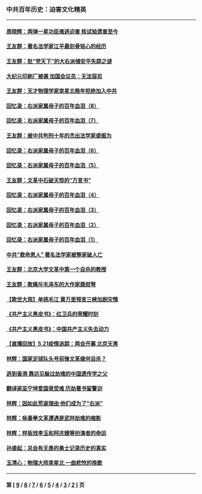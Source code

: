 ### 中共百年历史：迫害文化精英
---
#### [周晓辉：两弹一星功臣难逃迫害 核试验遗害至今](../../pages/nf1176111/n12974997.md?06090430) 
#### [王友群：著名法学家江平最刻骨铭心的经历](../../pages/nf1176111/n12970787.md?06090430) 
#### [王友群：批“党天下”的大右派储安平失踪之谜](../../pages/nf1176111/n12954229.md?06090430) 
#### [大纪元印刷厂被袭 加国会议员：无法容忍](../../pages/nf1176111/n12883028.md?06090430) 
#### [王友群：天才物理学家束星北晚年拒绝加入中共](../../pages/nf1176111/n12792913.md?06090430) 
#### [回忆录：右派家属母子的百年血泪（8）](../../pages/nf1176111/n12706196.md?06090430) 
#### [回忆录：右派家属母子的百年血泪（7）](../../pages/nf1176111/n12706191.md?06090430) 
#### [王友群：被中共判刑十年的杰出法学家盛振为](../../pages/nf1176111/n12706141.md?06090430) 
#### [回忆录：右派家属母子的百年血泪（6）](../../pages/nf1176111/n12698863.md?06090430) 
#### [回忆录：右派家属母子的百年血泪（5）](../../pages/nf1176111/n12692515.md?06090430) 
#### [王友群：文革中石破天惊的“万言书”](../../pages/nf1176111/n12690994.md?06090430) 
#### [回忆录：右派家属母子的百年血泪（4）](../../pages/nf1176111/n12686410.md?06090430) 
#### [回忆录：右派家属母子的百年血泪（3）](../../pages/nf1176111/n12683820.md?06090430) 
#### [回忆录：右派家属母子的百年血泪（2）](../../pages/nf1176111/n12679738.md?06090430) 
#### [回忆录：右派家属母子的百年血泪（1）](../../pages/nf1176111/n12678112.md?06090430) 
#### [中共“救命恩人” 著名法学家被整家破人亡](../../pages/nf1176111/n12658168.md?06090430) 
#### [王友群：北京大学文革中第一个自杀的教授](../../pages/nf1176111/n12632697.md?06090430) 
#### [王友群：敢痛斥毛泽东的大作家聂绀弩](../../pages/nf1176111/n12384788.md?06090430) 
#### [【欺世大观】单挑毛江 黄万里预言三峡加剧灾情](../../pages/nf1176111/n12357101.md?06090430) 
#### [《共产主义黑皮书》：红卫兵的荣耀时刻](../../pages/nf1176111/n12190329.md?06090430) 
#### [《共产主义黑皮书》：中国共产主义失去动力](../../pages/nf1176111/n12168749.md?06090430) 
#### [【直播回放】5.21疫情追踪：两会开幕 北京天黑](../../pages/nf1176111/n12126358.md?06090430) 
#### [林辉：国家足球队头号前锋文革缘何自杀？](../../pages/nf1176111/n11648921.md?06090430) 
#### [逃到香港 靠远见躲过劫难的中国遗传学之父](../../pages/nf1176111/n11535984.md?06090430) 
#### [翻译家巫宁坤爱国竟受难 历劫著书留警训](../../pages/nf1176111/n11478084.md?06090430) 
#### [林辉：因如此荒诞理由 他们成为了“右派”](../../pages/nf1176111/n11070799.md?06090430) 
#### [林辉：咏春拳文革遭遇是武林劫难的缩影](../../pages/nf1176111/n11042647.md?06090430) 
#### [林辉：样板戏李玉和阿庆嫂等扮演者的命运](../../pages/nf1176111/n11034634.md?06090430) 
#### [孙盛起：总会有无畏的勇士记录历史的真实](../../pages/nf1176111/n11027279.md?06090430) 
#### [玉清心：物理大师束星北 一曲悲怆的挽歌](../../pages/nf1176111/n11022591.md?06090430) 

---
#### 第 [ [9](./9.md?06090430) / [8](./8.md?06090430) / [7](./7.md?06090430) / [6](./6.md?06090430) / [5](./5.md?06090430) / [4](./4.md?06090430) / [3](./3.md?06090430) / [2](./2.md?06090430) ] 页

